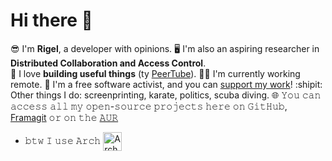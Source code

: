 
# Hi there :wave:

:sunglasses: I'm **Rigel**, a developer with opinions.
:desktop_computer: I'm also an aspiring researcher in **Distributed Collaboration and Access Control**.  
:triangular_ruler: I love **building useful things** (ty [PeerTube](https://github.com/Chocobozzz/PeerTube)).
:man_technologist: I'm currently working remote.
:gift_heart: I'm a free software activist, and you can [support my work](https://github.com/sponsors/rigelk/)!
:shipit: Other things I do: screenprinting, karate, politics, scuba diving.
🌐 𝚈𝚘𝚞 𝚌𝚊𝚗 𝚊𝚌𝚌𝚎𝚜𝚜 𝚊𝚕𝚕 𝚖𝚢 𝚘𝚙𝚎𝚗-𝚜𝚘𝚞𝚛𝚌𝚎 𝚙𝚛𝚘𝚓𝚎𝚌𝚝𝚜 𝚑𝚎𝚛𝚎 𝚘𝚗 𝙶𝚒𝚝𝙷𝚞𝚋, [Framagit](https://framagit.org/rigelk/) 𝚘𝚛 𝚘𝚗 𝚝𝚑𝚎 [𝙰𝚄𝚁](https://aur.archlinux.org/packages/?SeB=M&K=rigelk)
- 𝚋𝚝𝚠 𝙸 𝚞𝚜𝚎 𝙰𝚛𝚌𝚑 [<img src="https://raw.githubusercontent.com/Raymo111/Raymo111/master/socials/arch.svg" height="30em" align="center" alt="Arch Linux Logo" title="Arch Linux Logo"/>](https://archlinux.org/)

